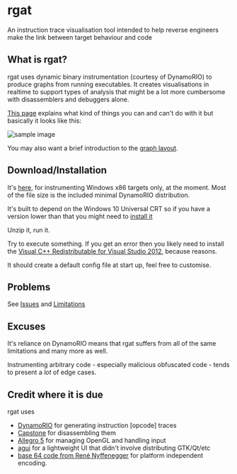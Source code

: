 # rgat
An instruction trace visualisation tool intended to help reverse engineers make the link between target behaviour and code

## What is rgat?

rgat uses dynamic binary instrumentation (courtesy of DynamoRIO) to produce graphs from running executables. 
It creates visualisations in realtime to support types of analysis that might be a lot more cumbersome with 
disassemblers and debuggers alone.

[This page](https://github.com/ncatlin/rgat/wiki) explains what kind of things you can and can't do with it but basically it looks like this:

![sample image](https://github.com/ncatlin/ncatlin/raw/master/firefox-live-small.gif)

You may also want a brief introduction to the [graph layout](https://github.com/ncatlin/rgat/wiki/Graph-Layout).

## Download/Installation

It's [here](link), for instrumenting Windows x86 targets only, at the moment. Most of the file size is the included minimal DynamoRIO distribution.

It's built to depend on the Windows 10 Universal CRT so if you have a version lower than that you might need to [install it](https://support.microsoft.com/en-gb/kb/2999226)

Unzip it, run it.

Try to execute something. If you get an error then you likely need to install the [Visual C++ Redistributable for Visual Studio 2012](https://www.microsoft.com/en-gb/download/details.aspx?id=30679), because reasons.

It should create a default config file at start up, feel free to customise.

## Problems

See [Issues](https://github.com/ncatlin/rgat/issues) and [Limitations](https://github.com/ncatlin/rgat/wiki#limitations)

## Excuses

It's reliance on DynamoRIO means that rgat suffers from all of the same limitations and many more as well.

Instrumenting arbitrary code - especially malicious obfuscated code - tends to present a *lot* of edge cases.

## Credit where it is due

rgat uses 

* [DynamoRIO](https://github.com/DynamoRIO/) for generating instruction [opcode] traces
* [Capstone](http://www.capstone-engine.org/) for disassembling them
* [Allegro 5](https://www.allegro.cc/) for managing OpenGL and handling input
* [agui](https://github.com/jmasterx/Agui/) for a lightweight UI that didn't involve distributing GTK/Qt/etc
* [base 64 code from René Nyffenegger](http://www.adp-gmbh.ch/cpp/common/base64.html) for platform independent encoding.
